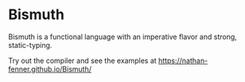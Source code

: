 # Bismuth

Bismuth is a functional language with an imperative flavor and strong, static-typing.

Try out the compiler and see the examples at
https://nathan-fenner.github.io/Bismuth/
